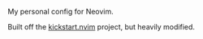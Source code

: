 My personal config for Neovim.

Built off the [kickstart.nvim](https://github.com/nvim-lua/kickstart.nvim) project, but heavily modified.
